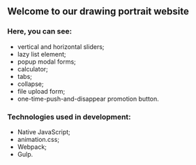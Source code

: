 ## Welcome to our drawing portrait website

### Here, you can see:
- vertical and horizontal sliders;
- lazy list element;
- popup modal forms;
- calculator;
- tabs;
- collapse;
- file upload form;
- one-time-push-and-disappear promotion button.

### Technologies used in development:

- Native JavaScript;
- animation.css;
- Webpack;
- Gulp.

 
